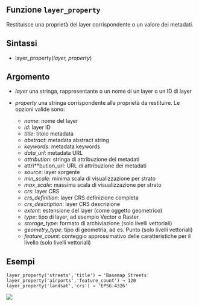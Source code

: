## Funzione `layer_property`

Restituisce una proprietà del layer corrispondente o un valore dei metadati.

## Sintassi

* layer_property(*layer, property*)

## Argomento

* *layer* una stringa, rappresentante o un nome di un layer o un ID di layer
* *property* una stringa corrispondente alla proprietà da restituire. Le opzioni valide sono:

    - *name*: nome del layer
    - *id*: layer ID
    - *title*: titolo metadata
    - *abstract*: metadata abstract string
    - *keywords*: metadata keywords
    - *data_url*: metadata URL
    - *attribution*: stringa di attribuzione dei metadati
    - attri**bution_url: URL di attribuzione dei metadati
    - *source*: layer sorgente
    - *min_scale*: minima scala di visualizzazione per strato
    - *max_scale*: massima scala di visualizzazione per strato
    - *crs*: layer CRS
    - *crs_definition*: layer CRS definizione completa
    - *crs_description*: layer CRS descrizione
    - *extent*: estensione del layer (come oggetto geometrico)
    - *type*: tipo di layer, ad esempio Vector o Raster
    - *storage_type*: formato di archiviazione (solo livelli vettoriali)
    - *geometry_type*: tipo di geometria, ad es. Punto (solo livelli vettoriali)
    - *feature_count*: conteggio approssimativo delle caratteristiche per il livello (solo livelli vettoriali)



## Esempi
```
layer_property('streets','title') → 'Basemap Streets'
layer_property('airports','feature_count') → 120
layer_property('landsat','crs') → 'EPSG:4326'
```

![](/img/generale/layer_property1.png)

